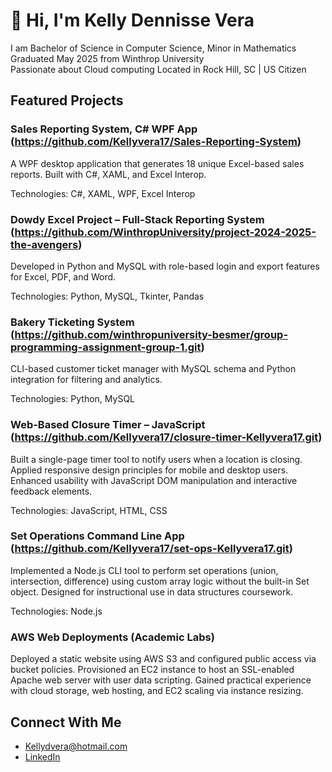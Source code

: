 # 👋 Hi, I'm Kelly Dennisse Vera
I am Bachelor of Science in Computer Science, Minor in Mathematics  
Graduated May 2025 from Winthrop University  
Passionate about Cloud computing
Located in Rock Hill, SC | US Citizen  

## Featured Projects

### Sales Reporting System, C# WPF App (https://github.com/Kellyvera17/Sales-Reporting-System)
A WPF desktop application that generates 18 unique Excel-based sales reports. Built with C#, XAML, and Excel Interop.

Technologies: C#, XAML, WPF, Excel Interop

### Dowdy Excel Project – Full-Stack Reporting System (https://github.com/WinthropUniversity/project-2024-2025-the-avengers)
Developed in Python and MySQL with role-based login and export features for Excel, PDF, and Word.

Technologies: Python, MySQL, Tkinter, Pandas

### Bakery Ticketing System (https://github.com/winthropuniversity-besmer/group-programming-assignment-group-1.git)
CLI-based customer ticket manager with MySQL schema and Python integration for filtering and analytics.

Technologies: Python, MySQL

### Web-Based Closure Timer – JavaScript (https://github.com/Kellyvera17/closure-timer-Kellyvera17.git)
Built a single-page timer tool to notify users when a location is closing. Applied responsive design principles for mobile and desktop users. Enhanced usability with JavaScript DOM manipulation and interactive feedback elements.

Technologies: JavaScript, HTML, CSS

### Set Operations Command Line App (https://github.com/Kellyvera17/set-ops-Kellyvera17.git)
Implemented a Node.js CLI tool to perform set operations (union, intersection, difference) using custom array logic without the built-in Set object. Designed for instructional use in data structures coursework.

Technologies: Node.js

### AWS Web Deployments (Academic Labs)

Deployed a static website using AWS S3 and configured public access via bucket policies. Provisioned an EC2 instance to host an SSL-enabled Apache web server with user data scripting. Gained practical experience with cloud storage, web hosting, and EC2 scaling via instance resizing.

## Connect With Me
- Kellydvera@hotmail.com  
- [LinkedIn](https://linkedin.com/in/kellydennissevera)


